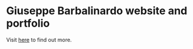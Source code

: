 # Giuseppe Barbalinardo website and portfolio

Visit [here](http://giuseppe.barbalinardo) to find out more.
